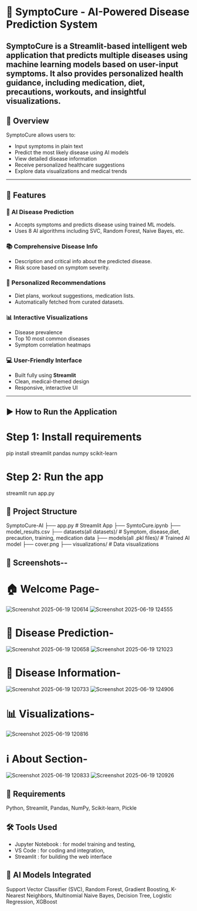 # 🤖 SymptoCure - AI-Powered Disease Prediction System

**SymptoCure** is a **Streamlit-based intelligent web application** that predicts multiple diseases using machine learning models based on user-input symptoms. 
It also provides **personalized health guidance**, including medication, diet, precautions, workouts, and insightful visualizations.
---
## 📌 Overview
SymptoCure allows users to:
- Input symptoms in plain text
- Predict the most likely disease using AI models
- View detailed disease information
- Receive personalized healthcare suggestions
- Explore data visualizations and medical trends
---
## 🚀 Features
### 🧠 AI Disease Prediction
- Accepts symptoms and predicts disease using trained ML models.
- Uses 8 AI algorithms including SVC, Random Forest, Naive Bayes, etc.
### 📚 Comprehensive Disease Info
- Description and critical info about the predicted disease.
- Risk score based on symptom severity.
### 💊 Personalized Recommendations
- Diet plans, workout suggestions, medication lists.
- Automatically fetched from curated datasets.
### 📊 Interactive Visualizations
- Disease prevalence
- Top 10 most common diseases
- Symptom correlation heatmaps
### 💻 User-Friendly Interface
- Built fully using **Streamlit**
- Clean, medical-themed design
- Responsive, interactive UI
---
## ▶️ How to Run the Application
# Step 1: Install requirements
pip install streamlit pandas numpy scikit-learn
# Step 2: Run the app
streamlit run app.py

## 📂 Project Structure
SymptoCure-AI
├── app.py # Streamlit App
├── SymtoCure.ipynb
├── model_results.csv
├── datasets(all datasets)/ # Symptom, disease,diet, precaution, training, medication data
├── models(all .pkl files)/ # Trained AI model
├── cover.png
├── visualizations/ # Data visualizations

## 📸 Screenshots--
# 🏠 Welcome Page-
![Screenshot 2025-06-19 120614](https://github.com/user-attachments/assets/ba4b677f-aaa6-425a-bd65-a43de5134acb)
![Screenshot 2025-06-19 124555](https://github.com/user-attachments/assets/1bef3c2c-a44f-4708-aa47-6227a4e7901e)
# 🧠 Disease Prediction-
![Screenshot 2025-06-19 120658](https://github.com/user-attachments/assets/dbb2a027-2d2c-4acd-8a01-13c743c6b001)
![Screenshot 2025-06-19 121023](https://github.com/user-attachments/assets/2bd23516-eeb3-47f9-8de9-fe6f0a6bf519)
# 📖 Disease Information-
![Screenshot 2025-06-19 120733](https://github.com/user-attachments/assets/077b6460-30ae-48ba-a0ba-9bc359f1da5f)
![Screenshot 2025-06-19 124906](https://github.com/user-attachments/assets/30fae1a4-6b0c-4d8a-9295-de036b340818)
# 📊 Visualizations-
![Screenshot 2025-06-19 120816](https://github.com/user-attachments/assets/59bbccd6-8e33-42c9-b3d4-6a51896a7e31)
# ℹ️ About Section-
![Screenshot 2025-06-19 120833](https://github.com/user-attachments/assets/de103f9e-8b3b-410f-b7a1-08e48eb27423)
![Screenshot 2025-06-19 120926](https://github.com/user-attachments/assets/65f372ce-b758-4722-9b7b-1533bbaa0687)

## 🧪 Requirements
Python, Streamlit, Pandas, NumPy, Scikit-learn, Pickle

## 🛠 Tools Used
- Jupyter Notebook : for model training and testing,
- VS Code : for coding and integration,
- Streamlit : for building the web interface

## 🧠 AI Models Integrated
Support Vector Classifier (SVC), Random Forest, Gradient Boosting, K-Nearest Neighbors, Multinomial Naive Bayes, Decision Tree, Logistic Regression, XGBoost 





